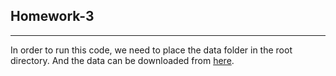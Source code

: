 ## Homework-3
-----------------------------

In order to run this code, we need to place the data folder in the root directory. And the data can be downloaded from [here](https://www.nyc.gov/site/tlc/about/tlc-trip-record-data.page).
